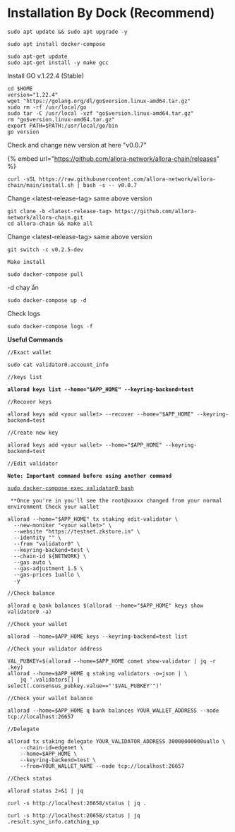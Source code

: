 # Installation By Dock (Recommend)

```autohotkey
sudo apt update && sudo apt upgrade -y
```

```autohotkey
sudo apt install docker-compose
```

```autohotkey
sudo apt-get update
sudo apt-get install -y make gcc
```

Install GO v.1.22.4 (Stable)

```autohotkey
cd $HOME
version="1.22.4"
wget "https://golang.org/dl/go$version.linux-amd64.tar.gz"
sudo rm -rf /usr/local/go
sudo tar -C /usr/local -xzf "go$version.linux-amd64.tar.gz"
rm "go$version.linux-amd64.tar.gz"
export PATH=$PATH:/usr/local/go/bin
go version
```

Check and change new version at here  "v0.0.7"

{% embed url="https://github.com/allora-network/allora-chain/releases" %}

```autohotkey
curl -sSL https://raw.githubusercontent.com/allora-network/allora-chain/main/install.sh | bash -s -- v0.0.7
```

Change \<latest-release-tag> same above version

```
git clone -b <latest-release-tag> https://github.com/allora-network/allora-chain.git
cd allora-chain && make all
```

Change \<latest-release-tag> same above version

```autohotkey
git switch -c v0.2.5-dev

Make install

sudo docker-compose pull
```

\-d chạy ẩn

```autohotkey
sudo docker-compose up -d
```

Check logs

```
sudo docker-compose logs -f
```

**Useful Commands**

<pre class="language-autohotkey"><code class="lang-autohotkey">//Exact wallet 

sudo cat validator0.account_info

//keys list

<strong>allorad keys list --home="$APP_HOME" --keyring-backend=test
</strong>
//Recover keys

allorad keys add &#x3C;your wallet> --recover --home="$APP_HOME" --keyring-backend=test

//Create new key

allorad keys add &#x3C;your wallet> --home="$APP_HOME" --keyring-backend=test

//Edit validator

<strong>Note: Important command before using another command
</strong>
<a data-footnote-ref href="#user-content-fn-1">sudo docker-compose exec validator0 bash</a>

 **Once you're in you'll see the root@xxxxx changed from your normal environment Check your wallet 

allorad --home="$APP_HOME" tx staking edit-validator \
  --new-moniker "&#x3C;your wallet>" \
  --website "https://testnet.zkstore.in" \
  --identity "" \
  --from "validator0" \
  --keyring-backend=test \
  --chain-id ${NETWORK} \
  --gas auto \
  --gas-adjustment 1.5 \
  --gas-prices 1uallo \
  -y

//Check balance

allorad q bank balances $(allorad --home="$APP_HOME" keys show validator0 -a)

//Check your wallet 

allorad --home=$APP_HOME keys --keyring-backend=test list

//Check your validator address 

VAL_PUBKEY=$(allorad --home=$APP_HOME comet show-validator | jq -r .key)allorad --home=$APP_HOME q staking validators -o=json | \    jq '.validators[] | select(.consensus_pubkey.value=="'$VAL_PUBKEY'")'
 
//Check your wallet balance 

allorad --home=$APP_HOME q bank balances YOUR_WALLET_ADDRESS --node tcp://localhost:26657 

//Delegate 

allorad tx staking delegate YOUR_VALIDATOR_ADDRESS 30000000000uallo \    --chain-id=edgenet \    --home=$APP_HOME \    --keyring-backend=test \    --from=YOUR_WALLET_NAME --node tcp://localhost:26657

//Check status 

allorad status 2>&#x26;1 | jq

curl -s http://localhost:26658/status | jq .

curl -s http://localhost:26658/status | jq .result.sync_info.catching_up

</code></pre>



[^1]: 
